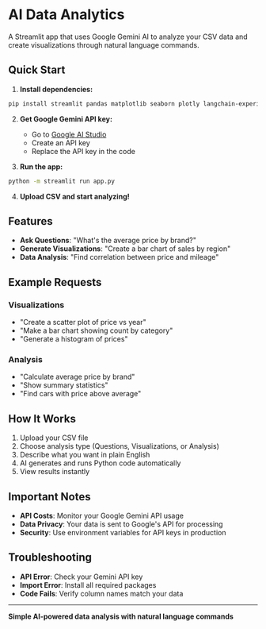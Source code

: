 # AI Data Analytics

A Streamlit app that uses Google Gemini AI to analyze your CSV data and create visualizations through natural language commands.

## Quick Start

1. **Install dependencies:**

```bash
pip install streamlit pandas matplotlib seaborn plotly langchain-experimental langchain-google-genai
```

2. **Get Google Gemini API key:**

    - Go to [Google AI Studio](https://aistudio.google.com/apikey)
    - Create an API key
    - Replace the API key in the code

3. **Run the app:**

```bash
python -m streamlit run app.py
```

4. **Upload CSV and start analyzing!**

## Features

-   **Ask Questions**: "What's the average price by brand?"
-   **Generate Visualizations**: "Create a bar chart of sales by region"
-   **Data Analysis**: "Find correlation between price and mileage"

## Example Requests

### Visualizations

-   "Create a scatter plot of price vs year"
-   "Make a bar chart showing count by category"
-   "Generate a histogram of prices"

### Analysis

-   "Calculate average price by brand"
-   "Show summary statistics"
-   "Find cars with price above average"

## How It Works

1. Upload your CSV file
2. Choose analysis type (Questions, Visualizations, or Analysis)
3. Describe what you want in plain English
4. AI generates and runs Python code automatically
5. View results instantly

## Important Notes

-   **API Costs**: Monitor your Google Gemini API usage
-   **Data Privacy**: Your data is sent to Google's API for processing
-   **Security**: Use environment variables for API keys in production

## Troubleshooting

-   **API Error**: Check your Gemini API key
-   **Import Error**: Install all required packages
-   **Code Fails**: Verify column names match your data

---

**Simple AI-powered data analysis with natural language commands**
